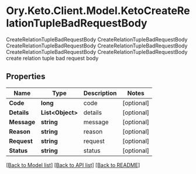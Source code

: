# Ory.Keto.Client.Model.KetoCreateRelationTupleBadRequestBody
CreateRelationTupleBadRequestBody CreateRelationTupleBadRequestBody CreateRelationTupleBadRequestBody CreateRelationTupleBadRequestBody CreateRelationTupleBadRequestBody CreateRelationTupleBadRequestBody create relation tuple bad request body

## Properties

Name | Type | Description | Notes
------------ | ------------- | ------------- | -------------
**Code** | **long** | code | [optional] 
**Details** | **List&lt;Object&gt;** | details | [optional] 
**Message** | **string** | message | [optional] 
**Reason** | **string** | reason | [optional] 
**Request** | **string** | request | [optional] 
**Status** | **string** | status | [optional] 

[[Back to Model list]](../README.md#documentation-for-models) [[Back to API list]](../README.md#documentation-for-api-endpoints) [[Back to README]](../README.md)


